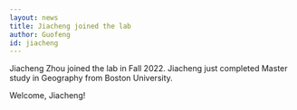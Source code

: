 ```yaml
---
layout: news
title: Jiacheng joined the lab
author: Guofeng
id: jiacheng
---
```

Jiacheng Zhou joined the lab in Fall 2022. Jiacheng just completed Master study in Geography from Boston University.

Welcome, Jiacheng!

